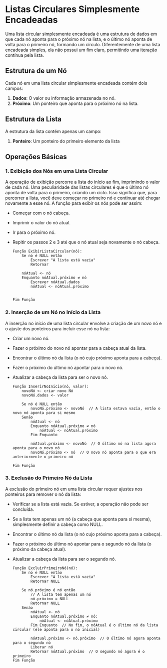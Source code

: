 # **Listas Circulares Simplesmente Encadeadas**

Uma lista circular simplesmente encadeada é uma estrutura de dados em que cada nó aponta para o próximo nó na lista, e o último nó aponta de volta para o primeiro nó, formando um círculo. Diferentemente de uma lista encadeada simples, ela não possui um fim claro, permitindo uma iteração contínua pela lista.

## **Estrutura de um Nó**

Cada nó em uma lista circular simplesmente encadeada contém dois campos:

1. **Dados**: O valor ou informação armazenada no nó.
2. **Próximo**: Um ponteiro que aponta para o próximo nó na lista.

## **Estrutura da Lista**

A estrutura da lista contém apenas um campo:

1. **Ponteiro**: Um ponteiro do primeiro elemento da lista

## **Operações Básicas**

### **1. Exibição dos Nós em uma Lista Circular**

A operação de exibição percorre a lista do início ao fim, imprimindo o valor de cada nó. Uma peculiaridade das listas circulares é que o último nó aponta de volta para o primeiro, criando um ciclo. Isso significa que, para percorrer a lista, você deve começar no primeiro nó e continuar até chegar novamente a esse nó. A função para exibir os nós pode ser assim:

- Começar com o nó cabeça.
- Imprimir o valor do nó atual.
- Ir para o próximo nó.
- Repitir os passos 2 e 3 até que o nó atual seja novamente o nó cabeça.
    
    ```
    Função ExibirListaCircular(nó):
        Se nó é NULL então
            Escrever "A lista está vazia"
            Retornar
    
        nóAtual <- nó
        Enquanto nóAtual.próximo ≠ nó
            Escrever nóAtual.dados
            nóAtual <- nóAtual.próximo
           
    
    Fim Função
    ```
    

### **2. Inserção de um Nó no Início da Lista**

A inserção no início de uma lista circular envolve a criação de um novo nó e o ajuste dos ponteiros para incluir esse nó na lista:

- Criar um novo nó.
- Fazer o próximo do novo nó apontar para a cabeça atual da lista.
- Encontrar o último nó da lista (o nó cujo próximo aponta para a cabeça).
- Fazer o próximo do último nó apontar para o novo nó.
- Atualizar a cabeça da lista para ser o novo nó.
    
    ```
    Função InserirNoInicio(nó, valor):
        novoNó <- criar novo Nó
        novoNó.dados <- valor
        
        Se nó é NULL então
            novoNó.próximo <- novoNó  // A lista estava vazia, então o novo nó aponta para si mesmo
        Senão
            nóAtual <- nó
            Enquanto nóAtual.próximo ≠ nó
                nóAtual <- nóAtual.próximo
            Fim Enquanto
            
            nóAtual.próximo <- novoNó  // O último nó na lista agora aponta para o novo nó
            novoNó.próximo <- nó  // O novo nó aponta para o que era anteriormente o primeiro nó
        
    Fim Função
    ```
    

### **3. Exclusão do Primeiro Nó da Lista**

A exclusão do primeiro nó em uma lista circular requer ajustes nos ponteiros para remover o nó da lista:

- Verificar se a lista está vazia. Se estiver, a operação não pode ser concluída.
- Se a lista tem apenas um nó (a cabeça que aponta para si mesma), simplesmente definir a cabeça como NULL.
- Encontrar o último nó da lista (o nó cujo próximo aponta para a cabeça).
- Fazer o próximo do último nó apontar para o segundo nó da lista (o próximo da cabeça atual).
- Atualizar a cabeça da lista para ser o segundo nó.
    
    ```
    Função ExcluirPrimeiroNó(nó):
        Se nó é NULL então
            Escrever "A lista está vazia"
            Retornar NULL
        
        Se nó.próximo é nó então
            // A lista tem apenas um nó
            nó.próximo = NULL
            Retornar NULL
        Senão
            nóAtual <- nó
            Enquanto nóAtual.próximo ≠ nó:
                nóAtual <- nóAtual.próximo
            Fim Enquanto  // No fim, o nóAtual é o último nó da lista circular (ele aponta para o nó inicial)
            
            nóAtual.próximo <- nó.próximo  // O último nó agora aponta para o segundo nó
            Liberar nó
            Retornar nóAtual.próximo  // O segundo nó agora é o primeiro
    Fim Função
    ```
